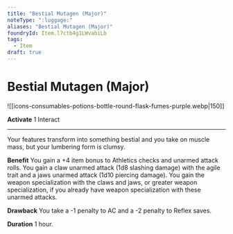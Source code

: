 ```yaml
---
title: "Bestial Mutagen (Major)"
noteType: ":luggage:"
aliases: "Bestial Mutagen (Major)"
foundryId: Item.l7ctb4g1LWvabiLb
tags:
  - Item
draft: true
---
```


# Bestial Mutagen (Major)
![[icons-consumables-potions-bottle-round-flask-fumes-purple.webp|150]]

**Activate** 1 Interact

* * *

Your features transform into something bestial and you take on muscle mass, but your lumbering form is clumsy.

**Benefit** You gain a +4 item bonus to Athletics checks and unarmed attack rolls. You gain a claw unarmed attack (1d8 slashing damage) with the agile trait and a jaws unarmed attack (1d10 piercing damage). You gain the weapon specialization with the claws and jaws, or greater weapon specialization, if you already have weapon specialization with these unarmed attacks.

**Drawback** You take a -1 penalty to AC and a -2 penalty to Reflex saves.

**Duration** 1 hour.


